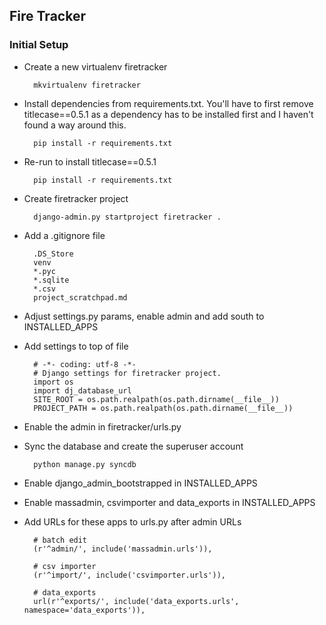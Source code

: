## Fire Tracker

### Initial Setup

* Create a new virtualenv firetracker

        mkvirtualenv firetracker

* Install dependencies from requirements.txt. You'll have to first remove titlecase==0.5.1 as a dependency has to be installed first and I haven't found a way around this.

        pip install -r requirements.txt

* Re-run to install titlecase==0.5.1

        pip install -r requirements.txt

* Create firetracker project

        django-admin.py startproject firetracker .

* Add a .gitignore file

        .DS_Store
        venv
        *.pyc
        *.sqlite
        *.csv
        project_scratchpad.md

* Adjust settings.py params, enable admin and add south to INSTALLED_APPS

* Add settings to top of file

        # -*- coding: utf-8 -*-
        # Django settings for firetracker project.
        import os
        import dj_database_url
        SITE_ROOT = os.path.realpath(os.path.dirname(__file__))
        PROJECT_PATH = os.path.realpath(os.path.dirname(__file__))

* Enable the admin in firetracker/urls.py

* Sync the database and create the superuser account

        python manage.py syncdb
        
* Enable django_admin_bootstrapped in INSTALLED_APPS

* Enable massadmin, csvimporter and data_exports in INSTALLED_APPS

* Add URLs for these apps to urls.py after admin URLs

        # batch edit
        (r'^admin/', include('massadmin.urls')),
        
        # csv importer
        (r'^import/', include('csvimporter.urls')),
        
        # data_exports
        url(r'^exports/', include('data_exports.urls', namespace='data_exports')),

